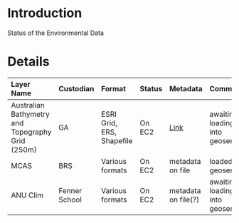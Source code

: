 # Introduction

Status of the Environmental Data


# Details

| **Layer Name** | **Custodian** | **Format** | **Status** | **Metadata** | **Comments** |
|:---------------|:--------------|:-----------|:-----------|:-------------|:-------------|
| Australian Bathymetry and Topography Grid (250m)|GA             |ESRI Grid, ERS, Shapefile|On EC2      |[Link](http://www.ga.gov.au/meta/ANZCW0703013116.html)|awaiting loading into geoserver|
| MCAS           |BRS            |Various formats|On EC2      |metadata on file|loaded into geoserver|
| ANU Clim       |Fenner School  |Various formats|On EC2      |metadata on file(?)|awaiting loading into geoserver|